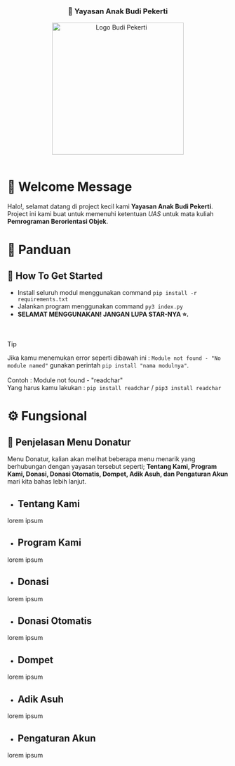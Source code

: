
<div style="text-align: center;">
    <h3>👶 Yayasan Anak Budi Pekerti</h3>
    <img src="etc/media/logo.jpeg" alt="Logo Budi Pekerti" style="width: 300px; height: auto;">
</div>

<br>

# 👋 Welcome Message

Halo!, selamat datang di project kecil kami **Yayasan Anak Budi Pekerti**. Project ini kami buat untuk memenuhi ketentuan *UAS* untuk mata kuliah **Pemrograman Berorientasi Objek**.




# 📙 Panduan

 ## 👻 How To Get Started 

 - Install seluruh modul menggunakan command `pip install -r requirements.txt`
 - Jalankan program menggunakan command `py3 index.py`
 - **SELAMAT MENGGUNAKAN! JANGAN LUPA STAR-NYA ⭐.**

 <br>

> [!TIP]
> Jika kamu menemukan error seperti dibawah ini :
> `Module not found - "No module named"` gunakan perintah `pip install "nama modulnya"`.  
> <br> Contoh : Module not found - "readchar" 
> <br> Yang harus kamu lakukan : `pip install readchar` / `pip3 install readchar`


# ⚙️ Fungsional

 ## 🤑 Penjelasan Menu Donatur

 Menu Donatur, kalian akan melihat beberapa menu menarik yang berhubungan dengan yayasan tersebut seperti; **Tentang Kami, Program Kami, Donasi, Donasi Otomatis, Dompet, Adik Asuh, dan Pengaturan Akun** mari kita bahas lebih lanjut.


 - ## Tentang Kami
 lorem ipsum
 - ## Program Kami
  lorem ipsum
 - ## Donasi 
  lorem ipsum
 - ## Donasi Otomatis
  lorem ipsum
 - ## Dompet
  lorem ipsum
 - ## Adik Asuh
  lorem ipsum
 - ## Pengaturan Akun
  lorem ipsum

